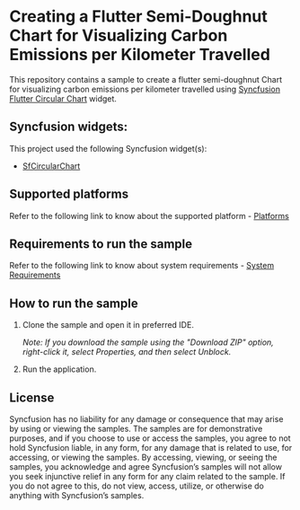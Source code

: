# Creating a Flutter Semi-Doughnut Chart for Visualizing Carbon Emissions per Kilometer Travelled

This repository contains a sample to create a flutter semi-doughnut Chart for visualizing carbon emissions per kilometer travelled using [Syncfusion Flutter Circular Chart](https://help.syncfusion.com/flutter/circular-charts/chart-types/doughnut-chart) widget.

## Syncfusion widgets:

This project used the following Syncfusion widget(s):
* [SfCircularChart](https://www.syncfusion.com/flutter-widgets/flutter-charts/chart-types/doughnut-chart)

## Supported platforms

Refer to the following link to know about the supported platform - [Platforms](https://help.syncfusion.com/flutter/system-requirements#supported-platforms)

## Requirements to run the sample

Refer to the following link to know about system requirements - [System Requirements](https://help.syncfusion.com/flutter/system-requirements)

## How to run the sample

1. Clone the sample and open it in preferred IDE.

   *Note: If you download the sample using the "Download ZIP" option, right-click it, select Properties, and then select Unblock.*

2. Run the application.

## License

Syncfusion has no liability for any damage or consequence that may arise by using or viewing the samples. The samples are for demonstrative purposes, and if you choose to use or access the samples, you agree to not hold Syncfusion liable, in any form, for any damage that is related to use, for accessing, or viewing the samples. By accessing, viewing, or seeing the samples, you acknowledge and agree Syncfusion’s samples will not allow you seek injunctive relief in any form for any claim related to the sample. If you do not agree to this, do not view, access, utilize, or otherwise do anything with Syncfusion’s samples.